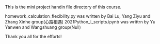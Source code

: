 This is the mini project handin file directory of this course.

homework_calculation_flexibility.py was written by Bai Lu, Yang Ziyu and Zhang Xinhe group(心路相遇)
2021Python_I_scripts.ipynb was writtrn by Yu Yanwen and Wangshuang group(Null)

Thank you all for the efforts!
